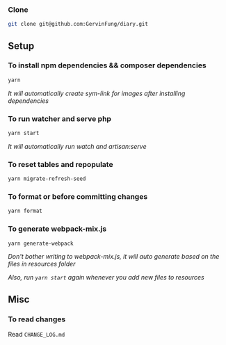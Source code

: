 ### Clone

```sh
git clone git@github.com:GervinFung/diary.git
```

## Setup

### To install npm dependencies && composer dependencies

```sh
yarn
```

_It will automatically create sym-link for images after installing dependencies_

### To run watcher and serve php

```sh
yarn start
```

_It will automatically run watch and artisan:serve_

### To reset tables and repopulate

```sh
yarn migrate-refresh-seed
```

### To format or before committing changes

```sh
yarn format
```

### To generate webpack-mix.js

```sh
yarn generate-webpack
```

_Don't bother writing to webpack-mix.js, it will auto generate based on the files in resources folder_

_Also, run `yarn start` again whenever you add new files to resources_

## Misc

### To read changes

Read `CHANGE_LOG.md`
